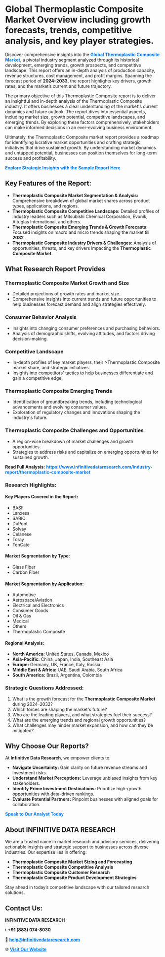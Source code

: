 <h1>Global Thermoplastic Composite Market Overview including growth forecasts, trends, competitive analysis, and key player strategies.</h1>
<p>
Discover comprehensive insights into the 
<a href="https://www.infinitivedataresearch.com/industry-report/thermoplastic-composite-market" rel="dofollow" style="color: #007BFF; text-decoration: none;"><strong>Global Thermoplastic Composite Market</strong></a>, a pivotal industry segment analyzed through its historical development, emerging trends, growth prospects, and competitive landscape. This report offers an in-depth analysis of production capacity, revenue structures, cost management, and profit margins. Spanning the forecast period of <strong>2024–2033</strong>, the report highlights key drivers, growth rates, and the market’s current and future trajectory.
</p>
<p>
The primary objective of this Thermoplastic Composite report is to deliver an insightful and in-depth analysis of the Thermoplastic Composite industry. It offers businesses a clear understanding of the market's current dynamics and future outlook. The report dives into essential aspects, including market size, growth potential, competitive landscapes, and emerging trends. By exploring these factors comprehensively, stakeholders can make informed decisions in an ever-evolving business environment.
</p>
<p>
Ultimately, the Thermoplastic Composite market report provides a roadmap for identifying lucrative market opportunities and crafting strategic initiatives that drive sustained growth. By understanding market dynamics and untapped potential, businesses can position themselves for long-term success and profitability.
</p>
<p>
<a href="https://www.infinitivedataresearch.com/request-sample/reportId=102710" style="color: #007BFF; text-decoration: none;"><strong>Explore Strategic Insights with the Sample Report Here</strong></a>
</p>

<h2>Key Features of the Report:</h2>
<ul>
<li><strong>Thermoplastic Composite Market Segmentation & Analysis:</strong> Comprehensive breakdown of global market shares across product types, applications, and regions.</li>
<li><strong>Thermoplastic Composite Competitive Landscape:</strong> Detailed profiles of industry leaders such as Mitsubishi Chemical Corporation, Evonik, Altuglas International, and others.</li>
<li><strong>Thermoplastic Composite Emerging Trends & Growth Forecasts:</strong> Focused insights on macro and micro trends shaping the market till <strong>2032</strong>.</li>
<li><strong>Thermoplastic Composite Industry Drivers & Challenges:</strong> Analysis of opportunities, threats, and key drivers impacting the <strong>Thermoplastic Composite Market</strong>.</li>
</ul>

<h2>What Research Report Provides</h2>
<h3>Thermoplastic Composite Market Growth and Size</h3>
<ul>
<li>Detailed projections of growth rates and market size.</li>
<li>Comprehensive insights into current trends and future opportunities to help businesses forecast demand and align strategies effectively.</li>
</ul>

<h3>Consumer Behavior Analysis</h3>
<ul>
<li>Insights into changing consumer preferences and purchasing behaviors.</li>
<li>Analysis of demographic shifts, evolving attitudes, and factors driving decision-making.</li>
</ul>

<h3>Competitive Landscape</h3>
<ul>
<li>In-depth profiles of key market players, their >Thermoplastic Composite market share, and strategic initiatives.</li>
<li>Insights into competitors' tactics to help businesses differentiate and gain a competitive edge.</li>
</ul>

<h3>Thermoplastic Composite Emerging Trends</h3>
<ul>
<li>Identification of groundbreaking trends, including technological advancements and evolving consumer values.</li>
<li>Exploration of regulatory changes and innovations shaping the industry's future.</li>
</ul>

<h3>Thermoplastic Composite Challenges and Opportunities</h3>
<ul>
<li>A region-wise breakdown of market challenges and growth opportunities.</li>
<li>Strategies to address risks and capitalize on emerging opportunities for sustained growth.</li>
</ul>
<p><strong>Read Full Analysis:</strong> <a href="https://www.infinitivedataresearch.com/industry-report/thermoplastic-composite-market" rel="dofollow" style="color: #007BFF; text-decoration: none;"><strong>https://www.infinitivedataresearch.com/industry-report/thermoplastic-composite-market</strong></a></p>
<h3>Research Highlights:</h3>
<h4>Key Players Covered in the Report:</h4>
<ul><li>BASF</li><li>Lanxess</li><li>SABIC</li><li>DuPont</li><li>Solvay</li><li>Celanese</li><li>Toray</li><li>TenCate</li></ul>
<h4>Market Segmentation by Type:</h4>
<ul><li>Glass Fiber</li><li>Carbon Fiber</li></ul>
<h4>Market Segmentation by Application:</h4>
<ul><li>Automotive</li><li>Aerospace/Aviation</li><li>Electrical and Electronics</li><li>Consumer Goods</li><li>Oil &amp; Gas</li><li>Medical</li><li>Others</li><li>Thermoplastic Composite</li></ul>

<h4>Regional Analysis:</h4>
<ul>
<li><strong>North America:</strong> United States, Canada, Mexico</li>
<li><strong>Asia-Pacific:</strong> China, Japan, India, Southeast Asia</li>
<li><strong>Europe:</strong> Germany, UK, France, Italy, Russia</li>
<li><strong>Middle East & Africa:</strong> UAE, Saudi Arabia, South Africa</li>
<li><strong>South America:</strong> Brazil, Argentina, Colombia</li>
</ul>

<h3>Strategic Questions Addressed:</h3>
<ol>
<li>What is the growth forecast for the <strong>Thermoplastic Composite Market</strong> during 2024–2032?</li>
<li>Which forces are shaping the market's future?</li>
<li>Who are the leading players, and what strategies fuel their success?</li>
<li>What are the emerging trends and regional growth opportunities?</li>
<li>What challenges may hinder market expansion, and how can they be mitigated?</li>
</ol>

<h2>Why Choose Our Reports?</h2>
<p>At <strong>Infinitive Data Research</strong>, we empower clients to:</p>
<ul>
<li><strong>Navigate Uncertainty:</strong> Gain clarity on future revenue streams and investment risks.</li>
<li><strong>Understand Market Perceptions:</strong> Leverage unbiased insights from key stakeholders.</li>
<li><strong>Identify Prime Investment Destinations:</strong> Prioritize high-growth opportunities with data-driven rankings.</li>
<li><strong>Evaluate Potential Partners:</strong> Pinpoint businesses with aligned goals for collaboration.</li>
</ul>
<p><a href="https://www.infinitivedataresearch.com/industry-report/thermoplastic-composite-market" rel="dofollow" style="color: #007BFF; text-decoration: none;"><strong>Speak to Our Analyst Today</strong></a></p>

<h2>About INFINITIVE DATA RESEARCH</h2>
<p>We are a trusted name in market research and advisory services, delivering actionable insights and strategic support to businesses across diverse industries. Our expertise lies in offering:</p>
<ul>
<li><strong>Thermoplastic Composite Market Sizing and Forecasting</strong></li>
<li><strong>Thermoplastic Composite Competitive Analysis</strong></li>
<li><strong>Thermoplastic Composite Customer Research</strong></li>
<li><strong>Thermoplastic Composite Product Development Strategies</strong></li>
</ul>
<p>Stay ahead in today’s competitive landscape with our tailored research solutions.</p>

<h2>Contact Us:</h2>
<p><strong>INFINITIVE DATA RESEARCH</strong></p>
<p>📞 <strong>+91 (883) 074-8030</strong></p>
<p>📧 <strong><a href="mailto:help@infinitivedataresearch.com" style="color: #007BFF;">help@infinitivedataresearch.com</a></strong></p>
<p>🌐 <strong><a href="https://www.infinitivedataresearch.com" rel="dofollow" style="color: #007BFF;">Visit Our Website</a></strong></p>